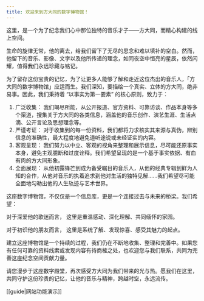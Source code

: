 ```yaml
---
title: 欢迎来到方大同的数字博物馆！
---
```


这里，是一个为了纪念我们心中那位独特的音乐才子——方大同，而精心构建的线上空间。

生命的旋律无常，他的离去，给我们留下了无尽的思念和难以填补的空白。然而，他留下的音乐、影像、文字以及他所传递的理念，如同夜空中恒亮的星辰，依然闪耀，值得我们永远珍藏与铭记。

为了留存这份宝贵的记忆，为了让更多人能够了解和走近这位杰出的音乐人，「方大同的数字博物馆」应运而生。我们深知，要描绘一个真实、立体的方大同，绝非易事。因此，我们秉持着 “以事实为第一要素” 的核心原则，致力于：

1. 广泛收集： 我们竭尽所能，从公开报道、官方资料、可靠访谈、作品本身等多个渠道，搜集关于方大同的各类信息，涵盖他的音乐创作、演艺生涯、生活点滴、公开言论及思想理念等。
2. 严谨考证： 对于收集到的每一份资料，我们都将力求核实其来源与真伪，辨别信息的准确性，最大程度地避免道听途说或未经证实的内容。
3. 客观呈现： 我们努力以中立、客观的视角来整理和展示信息，尽可能还原事实本身，避免主观臆断和过度诠释。我们希望呈现的是一个基于事实依据、有血有肉的方大同形象。
4. 全面展现： 从他初露锋芒到成为备受瞩目的音乐人，从他的经典专辑到鲜为人知的合作，从他对音乐的执着追求到他对生活的独特见解……我们希望尽可能全面地勾勒出他的人生轨迹与艺术世界。

这座数字博物馆，不仅仅是一个信息库，更是一个连接过去与未来的桥梁。我们希望：

对于深爱他的歌迷而言， 这里是重温感动、深化理解、共同缅怀的家园。

对于初识他的朋友而言， 这里是系统了解、发现惊喜、感受其魅力的起点。

建立这座博物馆是一个持续的过程，我们仍在不断地收集、整理和完善中。如果您有任何可靠的资料线索或发现内容有待商榷之处，也欢迎您与我们联系，共同为完善这座纪念空间贡献力量。

请您漫步于这座数字殿堂，再次感受方大同为我们带来的光与热。愿我们在这里，共同守护这份珍贵的记忆，让他的音乐与精神，跨越时空，永远流传。

[[guide|网站功能演示]]
